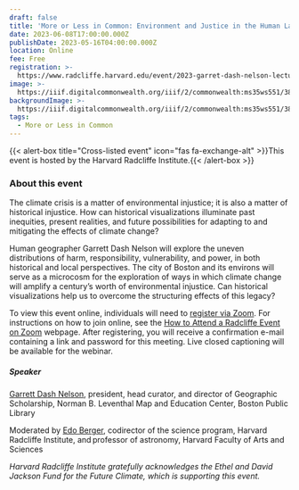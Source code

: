 ```yaml
---
draft: false
title: 'More or Less in Common: Environment and Justice in the Human Landscape'
date: 2023-06-08T17:00:00.000Z
publishDate: 2023-05-16T04:00:00.000Z
location: Online
fee: Free
registration: >-
  https://www.radcliffe.harvard.edu/event/2023-garret-dash-nelson-lecture-virtual
image: >-
  https://iiif.digitalcommonwealth.org/iiif/2/commonwealth:ms35ws551/3851,1936,18556,6043/1200,/0/default.jpg
backgroundImage: >-
  https://iiif.digitalcommonwealth.org/iiif/2/commonwealth:ms35ws551/3851,1936,18556,6043/1200,/0/default.jpg
tags:
  - More or Less in Common
---
```


{{\< alert-box title="Cross-listed event" icon="fas fa-exchange-alt" >}}This event is hosted by the Harvard Radcliffe Institute.{{\< /alert-box >}}

### About this event

The climate crisis is a matter of environmental injustice; it is also a matter of historical injustice. How can historical visualizations illuminate past inequities, present realities, and future possibilities for adapting to and mitigating the effects of climate change?

Human geographer Garrett Dash Nelson will explore the uneven distributions of harm, responsibility, vulnerability, and power, in both historical and local perspectives. The city of Boston and its environs will serve as a microcosm for the exploration of ways in which climate change will amplify a century’s worth of environmental injustice. Can historical visualizations help us to overcome the structuring effects of this legacy?

To view this event online, individuals will need to [register via Zoom](https://harvard.zoom.us/webinar/register/WN_R1Q0uRDRRdiL6rF_TNahHg). For instructions on how to join online, see the [How to Attend a Radcliffe Event on Zoom](https://www.radcliffe.harvard.edu/events-and-exhibitions/how-attend-radcliffe-event-zoom) webpage. After registering, you will receive a confirmation e-mail containing a link and password for this meeting. Live closed captioning will be available for the webinar.

##### Speaker

[Garrett Dash Nelson](https://www.leventhalmap.org/about/people/garrett-nelson/), president, head curator, and director of Geographic Scholarship, Norman B. Leventhal Map and Education Center, Boston Public Library

Moderated by [Edo Berger](https://www.radcliffe.harvard.edu/people/edo-berger-faculty-director?listing=152326), codirector of the science program, Harvard Radcliffe Institute, and professor of astronomy, Harvard Faculty of Arts and Sciences

*Harvard Radcliffe Institute gratefully acknowledges the Ethel and David Jackson Fund for the Future Climate, which is supporting this event.*
